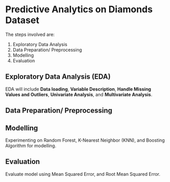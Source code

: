 # Predictive Analytics on Diamonds Dataset
The steps involved are:
1. Exploratory Data Analysis
2. Data Preparation/ Preprocessing
3. Modelling
4. Evaluation
## Exploratory Data Analysis (EDA)
EDA will include **Data loading**, **Variable Description**, **Handle Missing Values and Outliers**, **Univariate Analysis**, and **Multivariate Analysis**.
## Data Preparation/ Preprocessing
## Modelling
Experimenting on Random Forest, K-Nearest Neighbor (KNN), and Boosting Algorithm for modelling.
## Evaluation
Evaluate model using Mean Squared Error, and Root Mean Squared Error.
